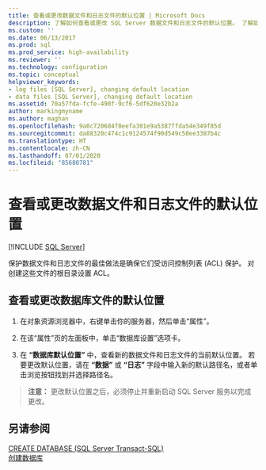 ```yaml
---
title: 查看或更改数据文件和日志文件的默认位置 | Microsoft Docs
description: 了解如何查看或更改 SQL Server 数据文件和日志文件的默认位置。 了解如何使用访问控制列表 (ACL) 保护文件。
ms.custom: ''
ms.date: 06/13/2017
ms.prod: sql
ms.prod_service: high-availability
ms.reviewer: ''
ms.technology: configuration
ms.topic: conceptual
helpviewer_keywords:
- log files [SQL Server], changing default location
- data files [SQL Server], changing default location
ms.assetid: 70a57fda-fcfe-490f-9cf6-5df620e32b2a
author: markingmyname
ms.author: maghan
ms.openlocfilehash: 9a0c720684f0eefa301e9a5387ffda54e349f85d
ms.sourcegitcommit: da88320c474c1c9124574f90d549c50ee3387b4c
ms.translationtype: HT
ms.contentlocale: zh-CN
ms.lasthandoff: 07/01/2020
ms.locfileid: "85680781"
---
```

# <a name="view-or-change-the-default-locations-for-data-and-log-files"></a>查看或更改数据文件和日志文件的默认位置
 [!INCLUDE [SQL Server](../../includes/applies-to-version/sqlserver.md)]
  
 保护数据文件和日志文件的最佳做法是确保它们受访问控制列表 (ACL) 保护。 对创建这些文件的根目录设置 ACL。  
 
  
## <a name="view-or-change-the-default-locations-for-database-files"></a>查看或更改数据库文件的默认位置  
  
1.  在对象资源浏览器中，右键单击你的服务器，然后单击“属性”。  
  
2.  在该“属性”页的左面板中，单击“数据库设置”选项卡。  
  
3.  在 **“数据库默认位置”** 中，查看新的数据文件和日志文件的当前默认位置。 若要更改默认位置，请在 **“数据”** 或 **“日志”** 字段中输入新的默认路径名，或者单击浏览按钮找到并选择路径名。  
  
>**注意：** 更改默认位置之后，必须停止并重新启动 SQL Server 服务以完成更改。  
  
## <a name="see-also"></a>另请参阅  
 [CREATE DATABASE (SQL Server Transact-SQL)](../../t-sql/statements/create-database-sql-server-transact-sql.md)   
 [创建数据库](../../relational-databases/databases/create-a-database.md)  
  
  
